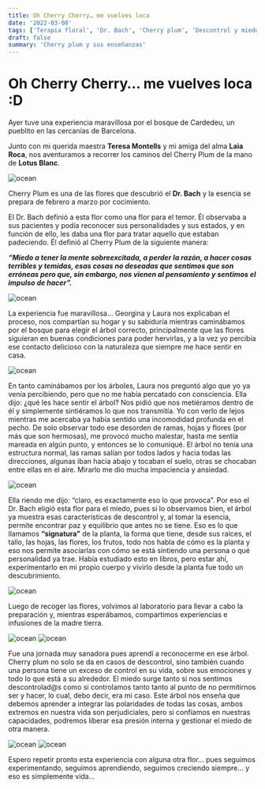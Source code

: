 ```yaml
---
title: Oh Cherry Cherry… me vuelves loca
date: '2022-03-08'
tags: ['Terapia floral', 'Dr. Bach', 'Cherry plum', 'Descontrol y miedo']
draft: false
summary: 'Cherry plum y sus enseñanzas'
---
```


# Oh Cherry Cherry… me vuelves loca :D


Ayer tuve una experiencia maravillosa por el bosque de Cardedeu, un pueblito en las cercanías de Barcelona.

Junto con mi querida maestra **Teresa Montells** y mi amiga del alma **Laia Roca**, nos aventuramos a recorrer los caminos del Cherry Plum de la mano de **Lotus Blanc**.


<Image alt="ocean" src="/static/images/Blog/cherry/tere.JPG" width={450} height={300} />



Cherry Plum es una de las flores que descubrió el **Dr. Bach** y la esencia se prepara de febrero a marzo por cocimiento.

El Dr. Bach definió a esta flor como una flor para el temor. Él observaba a sus pacientes y podía reconocer sus personalidades y sus estados, y en función de ello, les daba una flor para tratar aquello que estaban padeciendo. Él definió al Cherry Plum de la siguiente manera:

***“Miedo a tener la mente sobreexcitada, a perder la razón, a hacer cosas terribles y temidas, esas cosas no deseadas que sentimos que son erróneas pero que, sin embargo, nos vienen al pensamiento y sentimos el impulso de hacer”.***


<Image alt="ocean" src="/static/images/Blog/cherry/caminar.JPG" width={450} height={300} />


La experiencia fue maravillosa… Georgina y Laura nos explicaban el proceso, nos compartían su hogar y su sabiduría mientras caminábamos por el bosque para elegir el árbol correcto, principalmente que las flores siguieran en buenas condiciones para poder hervirlas, y a la vez yo percibía ese contacto delicioso con la naturaleza que siempre me hace sentir en casa.


<Image alt="ocean" src="/static/images/Blog/cherry/cortar.JPG" width={450} height={300} />



En tanto caminábamos por los árboles, Laura nos preguntó algo que yo ya venía percibiendo, pero que no me había percatado con consciencia. Ella dijo: ¿qué les hace sentir el árbol? Nos pidió que nos metiéramos dentro de él y simplemente sintiéramos lo que nos transmitía. Yo con verlo de lejos mientras me acercaba ya había sentido una incomodidad profunda en el pecho. De solo observar todo ese desorden de ramas, hojas y flores (por más que son hermosas), me provocó mucho malestar, hasta me sentía mareada en algún punto, y entonces se lo comuniqué. El árbol no tenía una estructura normal, las ramas salían por todos lados y hacia todas las direcciones, algunas iban hacia abajo y tocaban el suelo, otras se chocaban entre ellas en el aire. Mirarlo me dio mucha impaciencia y ansiedad.


<Image alt="ocean" src="/static/images/Blog/cherry/arbol.JPG" width={450} height={300} />


Ella riendo me dijo: “claro, es exactamente eso lo que provoca”. Por eso el Dr. Bach eligió esta flor para el miedo, pues si lo observamos bien, el árbol ya muestra esas características de descontrol y, al tomar la esencia, permite encontrar paz y equilibrio que antes no se tiene. Eso es lo que llamamos **“signatura”** de la planta, la forma que tiene, desde sus raíces, el tallo, las hojas, las flores, los frutos, todo nos habla de cómo es la planta y eso nos permite asociarlas con cómo se está sintiendo una persona o qué personalidad ya trae. Había estudiado esto en libros, pero estar ahí, experimentarlo en mi propio cuerpo y vivirlo desde la planta fue todo un descubrimiento.


<Image alt="ocean" src="/static/images/Blog/cherry/bowl.JPG" width={450} height={300} />


Luego de recoger las flores, volvimos al laboratorio para llevar a cabo la preparación y, mientras esperábamos, compartimos experiencias e infusiones de la madre tierra. 

<Image alt="ocean" src="/static/images/Blog/cherry/hervir.JPG" width={450} height={300} /> <Image alt="ocean" src="/static/images/Blog/cherry/colar.JPG" width={450} height={300} />


Fue una jornada muy sanadora pues aprendí a reconocerme en ese árbol. Cherry plum no solo se da en casos de descontrol, sino también cuando una persona tiene un exceso de control en su vida, sobre sus emociones y todo lo que está a su alrededor. El miedo surge tanto si nos sentimos descontrolad@s como si controlamos tanto tanto al punto de no permitirnos ser y hacer, lo cual, debo decir, era mi caso. Este árbol nos enseña que debemos aprender a integrar las polaridades de todas las cosas, ambos extremos en nuestra vida son perjudiciales, pero si confiamos en nuestras capacidades, podremos liberar esa presión interna y gestionar el miedo de otra manera. 


<Image alt="ocean" src="/static/images/Blog/cherry/jeringa.JPG" width={450} height={300} />

<Image alt="ocean" src="/static/images/Blog/cherry/frasco.JPG" width={450} height={300} />


Espero repetir pronto esta experiencia con alguna otra flor… pues seguimos experimentando, seguimos aprendiendo, seguimos creciendo siempre… y eso es simplemente vida...